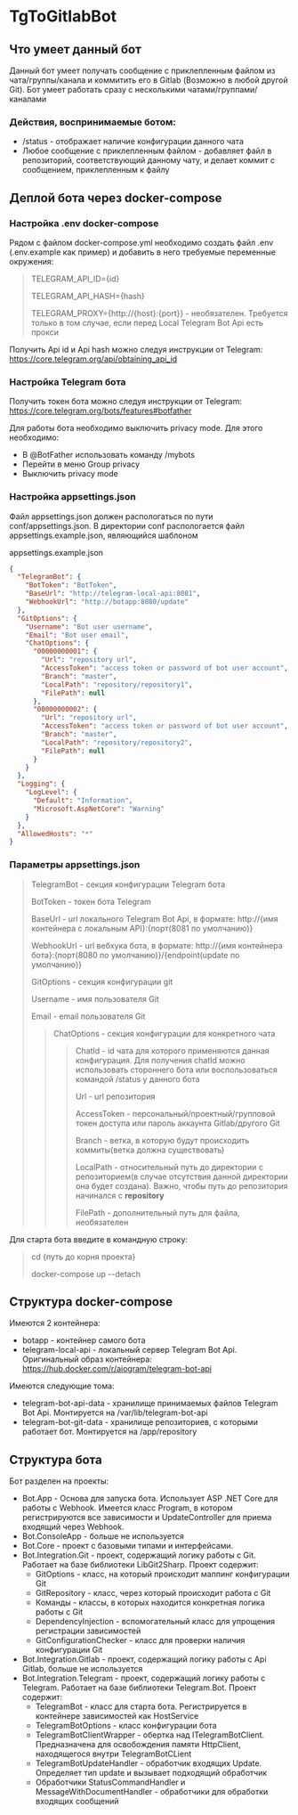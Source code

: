 # TgToGitlabBot

## Что умеет данный бот

Данный бот умеет получать сообщение с приклепленным файлом из чата/группы/канала и коммитить его в Gitlab (Возможно в любой другой Git).
Бот умеет работать сразу с несколькими чатами/группами/каналами
### Действия, воспринимаемые ботом:

- /status - отображает наличие конфигурации данного чата
- Любое сообщение с приклепленным файлом - добавляет файл в репозиторий, соответствующий данному чату, и делает коммит с сообщением, приклепленным к файлу

## Деплой бота через docker-compose

### Настройка .env docker-compose

Рядом с файлом docker-compose.yml необходимо создать файл .env (.env.example как пример) и добавить в него требуемые переменные окружения:
>TELEGRAM_API_ID={id}
>
>TELEGRAM_API_HASH={hash}
>
>TELEGRAM_PROXY={http://{host}:{port}} - необязателен. Требуется только в том случае, если перед Local Telegram Bot Api есть прокси
>
Получить Api id и Api hash можно следуя инструкции от Telegram: https://core.telegram.org/api/obtaining_api_id

### Настройка Telegram бота

Получить токен бота можно следуя инструкции от Telegram: https://core.telegram.org/bots/features#botfather

Для работы бота необходимо выключить privacy mode. Для этого необходимо:
- В @BotFather использовать команду /mybots
- Перейти в меню Group privacy
- Выключить privacy mode

### Настройка appsettings.json

Файл appsettings.json должен распологаться по пути conf/appsettings.json.
В директории conf распологается файл appsettings.example.json, являющийся шаблоном 

appsettings.example.json
```json
{
  "TelegramBot": {
    "BotToken": "BotToken",
    "BaseUrl": "http://telegram-local-api:8081",    
    "WebhookUrl": "http://botapp:8080/update"
  },
  "GitOptions": {
    "Username": "Bot user username",
    "Email": "Bot user email",
    "ChatOptions": {
      "00000000001": {
        "Url": "repository url",        
        "AccessToken": "access token or password of bot user account",
        "Branch": "master",
        "LocalPath": "repository/repository1",
        "FilePath": null
      },
      "00000000002": {
        "Url": "repository url",        
        "AccessToken": "access token or password of bot user account",
        "Branch": "master",
        "LocalPath": "repository/repository2",
        "FilePath": null
      }
    }
  },  
  "Logging": {
    "LogLevel": {
      "Default": "Information",
      "Microsoft.AspNetCore": "Warning"
    }
  },
  "AllowedHosts": "*"
}
```
### Параметры appsettings.json

> TelegramBot - секция конфигурации Telegram бота
>
> BotToken - токен бота Telegram
> 
> BaseUrl - url локального Telegram Bot Api, в формате: http://{имя контейнера с локальным API}:{порт(8081 по умолчанию)}
>
> WebhookUrl - url вебхука бота, в формате: http://{имя контейнера бота}:{порт(8080 по умолчанию)}/{endpoint(update по умолчанию)}
>
> GitOptions - секция конфигурации git
>
> Username - имя пользователя Git
>
> Email - email пользователя Git
>
>> ChatOptions - секция конфигурации для конкретного чата
>>
>>> ChatId - id чата для которого применяются данная конфигурация. Для получения chatId можно использовать стороннего бота или воспользоваться командой /status у данного бота
>>>
>>> Url - url репозитория
>>>
>>> AccessToken - персональный/проектный/групповой токен доступа или пароль аккаунта Gitlab/другого Git
>>>
>>> Branch - ветка, в которую будут происходить коммиты(ветка должна существовать)
>>>
>>> LocalPath - относительный путь до директории с репозиторием(в случае отсутствия данной директории она будет создана). Важно, чтобы путь до репозитория начинался с **repository**
>>>
>>> FilePath - дополнительный путь для файла, необязателен


Для старта бота введите в командную строку:
>
> cd {путь до корня проекта}
> 
> docker-compose up --detach

## Структура docker-compose

Имеются 2 контейнера:
- botapp - контейнер самого бота
- telegram-local-api - локальный сервер Telegram Bot Api. Оригинальный образ контейнера: https://hub.docker.com/r/aiogram/telegram-bot-api

Имеются следующие тома:
- telegram-bot-api-data - хранилище принимаемых файлов Telegram Bot Api. Монтируется на /var/lib/telegram-bot-api
- telegram-bot-git-data - хранилище репозиториев, с которыми работает бот. Монтируется на /app/repository

## Структура бота

Бот разделен на проекты:
- Bot.App - Основа для запуска бота. Использует ASP .NET Core для работы с Webhook. Имеется класс Program, в котором регистрируются все зависимости и UpdateController для приема входящий через Webhook.
- Bot.ConsoleApp - больше не используется
- Bot.Core - проект с базовыми типами и интерфейсами.
- Bot.Integration.Git - проект, содержащий логику работы с Git. Работает на базе библиотеки LibGit2Sharp. Проект содержит:
  - GitOptions - класс, на который происходит маппинг конфигурации Git
  - GitRepository - класс, через который происходит работа с Git
  - Команды - классы, в которых находится конкретная логика работы с Git
  - DependencyInjection - вспомогательный класс для упрощения регистрации зависимостей
  - GitConfigurationChecker - класс для проверки наличия конфигурации Git
- Bot.Integration.Gitlab - проект, содержащий логику работы с Api Gitlab, больше не используется
- Bot.Integration.Telegram - проект, содержащий логику работы с Telegram. Работает на базе библиотеки Telegram.Bot. Проект содержит:
  - TelegramBot - класс для старта бота. Регистрируется в контейнере зависимостей как HostService
  - TelegramBotOptions - класс конфигурации бота
  - TelegramBotClientWrapper - обертка над ITelegramBotClient. Предназначена для освобождения памяти HttpClient, находящегося внутри TelegramBotCLient
  - TelegramBotUpdateHandler - обработчик входящих Update. Определяет тип update и вызывает подходящий обработчик
  - Обработчики StatusCommandHandler и MessageWithDocumentHandler - обработчики для обработки входящих сообщений
